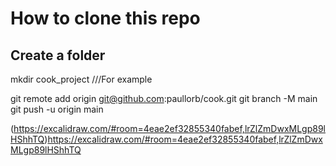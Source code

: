 # How to clone this repo

## Create a folder
mkdir cook_project ///For example

git remote add origin git@github.com:paullorb/cook.git
git branch -M main
git push -u origin main

(https://excalidraw.com/#room=4eae2ef32855340fabef,lrZlZmDwxMLgp89lHShhTQ)https://excalidraw.com/#room=4eae2ef32855340fabef,lrZlZmDwxMLgp89lHShhTQ
